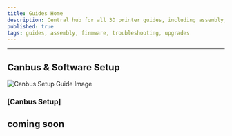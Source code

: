 ```yaml
---
title: Guides Home
description: Central hub for all 3D printer guides, including assembly, setup, troubleshooting, and upgrades.
published: true
tags: guides, assembly, firmware, troubleshooting, upgrades
---
```


<!-- # **Guides for Voron 3D Printers**

Welcome to the **Guides Hub** — your central resource for step-by-step instructions, tutorials, and practical advice for building, maintaining, and upgrading your Voron 3D printer.

This page serves as a work-in-progress directory for guides. Check back often for new content and updates.

---

## **Assembly Guides**

![Assembly Guide Image](path/to/assembly-guide-photo.jpg)

### [Assembly Guides](path/to/assembly-guides.html)
Learn how to build your Voron printer step by step. This section will cover frame assembly, motion systems, wiring, and final calibration.  

**Why it's useful:**  
- Clear step-by-step instructions  
- Full assembly for all Voron models  
- Tips for a clean, error-free build  

[**View Assembly Guides**](path/to/assembly-guides.html)   -->

---

## **Canbus & Software Setup**

![Canbus Setup Guide Image](path/to/Canbus-guide-photo.jpg)

### [Canbus Setup]
coming soon
---

<!-- ## **Maintenance & Troubleshooting**

![Maintenance Guide Image](path/to/maintenance-guide-photo.jpg)

### [Maintenance & Troubleshooting](path/to/maintenance-guides.html)
Keep your printer running smoothly with regular maintenance and quick troubleshooting tips. Find solutions to the most common issues.  

**Why it's useful:**  
- Maintenance checklists to keep your printer in top shape  
- Troubleshooting steps for common errors  
- Tips for diagnosing wiring, sensors, and thermistors  

[**View Maintenance Guides**](path/to/maintenance-guides.html)  

---

## **Upgrades & Modifications**

![Upgrades Guide Image](path/to/upgrades-guide-photo.jpg)

### [Upgrades & Mods](path/to/upgrades-guides.html)
Take your printer to the next level with popular upgrades, mods, and custom features. Learn how to enhance print quality, speed, and ease of use.  

**Why it's useful:**  
- Upgrade guides for popular mods like Afterburner, Stealthburner, and Tap  
- Instructions on how to install and configure new hardware  
- Recommended upgrades for performance and quality improvements  

[**View Upgrade Guides**](path/to/upgrades-guides.html)  

---

## **Calibration & Tuning**

![Calibration Guide Image](path/to/calibration-guide-photo.jpg)

### [Calibration & Tuning](path/to/calibration-guides.html)
Fine-tune your Voron printer for peak performance. Learn how to calibrate flow rate, extrusion width, input shapers, and more.  

**Why it's useful:**  
- Calibration guides for flow rate, e-steps, and speed tuning  
- Input shaper tuning for Klipper  
- Instructions for calibrating Z-offset and first-layer height  

[**View Calibration Guides**](path/to/calibration-guides.html)  

---

> **Note:** This page is a work in progress. New guides will be added as they become available. Stay tuned for future updates! -->
